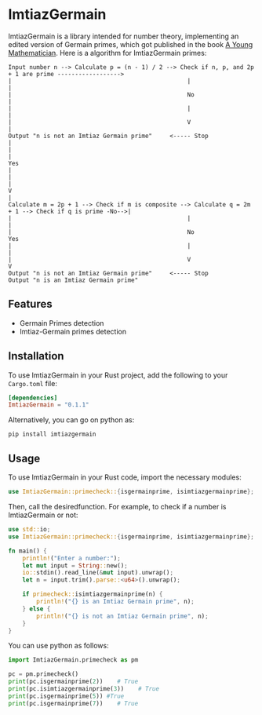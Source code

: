 # ImtiazGermain 
ImtiazGermain is a library intended for number theory, implementing an edited version of Germain primes, which got published in the book [A Young Mathematician](https://www.amazon.com/Young-Mathematician-Aitzaz-Imtiaz-ebook/dp/B0BCH5DWH9/ref=sr_1_4?crid=20G0TUBL90ZKA&keywords=aitzaz+imtiaz&qid=1681238879&sprefix=%2Caps%2C686&sr=8-4). Here is a algorithm for ImtiazGermain primes:

```
Input number n --> Calculate p = (n - 1) / 2 --> Check if n, p, and 2p + 1 are prime ------------------> 
|                                                  |                                                    |
|                                                  No                                                   |
|                                                  |                                                    |
|                                                  V                                                    |
Output "n is not an Imtiaz Germain prime"     <----- Stop                                               |
|                                                                                                       |
Yes                                                                                                     |
|                                                                                                       |
V                                                                                                       |
Calculate m = 2p + 1 --> Check if m is composite --> Calculate q = 2m + 1 --> Check if q is prime -No-->|
|                                                  |                              |                     
|                                                  No                             Yes                   
|                                                  |                              |                     
|                                                  V                              V                     
Output "n is not an Imtiaz Germain prime"     <----- Stop        Output "n is an Imtiaz Germain prime"  

```

## Features

- Germain Primes detection
- Imtiaz-Germain primes detection


## Installation

To use ImtiazGermain in your Rust project, add the following to your `Cargo.toml` file:

```toml
[dependencies]
ImtiazGermain = "0.1.1"
```

Alternatively, you can go on python as:

```
pip install imtiazgermain
```


## Usage
To use ImtiazGermain in your Rust code, import the necessary modules:

```rust
use ImtiazGermain::primecheck::{isgermainprime, isimtiazgermainprime};
```

Then, call the desiredfunction. For example, to check if a number is ImtiazGermain or not:

```rust
use std::io;
use ImtiazGermain::primecheck::{isgermainprime, isimtiazgermainprime};

fn main() {
    println!("Enter a number:");
    let mut input = String::new();
    io::stdin().read_line(&mut input).unwrap();
    let n = input.trim().parse::<u64>().unwrap();

    if primecheck::isimtiazgermainprime(n) {
        println!("{} is an Imtiaz Germain prime", n);
    } else {
        println!("{} is not an Imtiaz Germain prime", n);
    }
}
```

You can use python as follows:
```python
import ImtiazGermain.primecheck as pm

pc = pm.primecheck()
print(pc.isgermainprime(2))    # True
print(pc.isimtiazgermainprime(3))    # True
print(pc.isgermainprime(5)) #True
print(pc.isgermainprime(7))    # True
```

